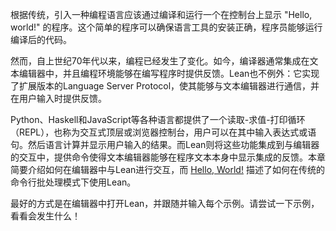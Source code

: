 根据传统，引入一种编程语言应该通过编译和运行一个在控制台上显示 "Hello, world!" 的程序。这个简单的程序可以确保语言工具的安装正确，程序员能够运行编译后的代码。

然而，自上世纪70年代以来，编程已经发生了变化。如今，编译器通常集成在文本编辑器中，并且编程环境能够在编写程序时提供反馈。Lean也不例外：它实现了扩展版本的Language Server Protocol，使其能够与文本编辑器进行通信，并在用户输入时提供反馈。

Python、Haskell和JavaScript等各种语言都提供了一个读取-求值-打印循环（REPL），也称为交互式顶层或浏览器控制台，用户可以在其中输入表达式或语句。然后语言计算并显示用户输入的结果。而Lean则将这些功能集成到与编辑器的交互中，提供命令使得文本编辑器能够在程序文本本身中显示集成的反馈。本章简要介绍如何在编辑器中与Lean进行交互，而 [Hello, World!]() 描述了如何在传统的命令行批处理模式下使用Lean。

最好的方式是在编辑器中打开Lean，并跟随并输入每个示例。请尝试一下示例，看看会发生什么！